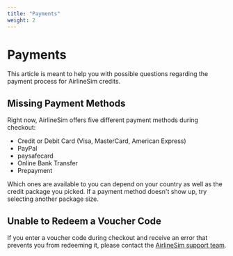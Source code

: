 ```yaml
---
title: "Payments"
weight: 2
---
```


# Payments

This article is meant to help you with possible questions regarding the payment process for AirlineSim credits. 

## Missing Payment Methods

Right now, AirlineSim offers five different payment methods during checkout:

* Credit or Debit Card (Visa, MasterCard, American Express)
* PayPal
* paysafecard
* Online Bank Transfer
* Prepayment

Which ones are available to you can depend on your country as well as the credit package you picked. If a payment method doesn't show up, try selecting another package size.

## Unable to Redeem a Voucher Code

If you enter a voucher code during checkout and receive an error that prevents you from redeeming it, please contact the [AirlineSim support team](https://www.airlinesim.aero/blog/pages/support/).

